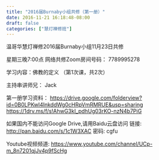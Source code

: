 ```yaml
---
title: "2016届Burnaby小组共修（第一册）"
date: 2016-11-21 16:18:48-08:00
draft: false
categories: ["慧灯禅修班"]
---
```

温哥华慧灯禅修2016届Burnaby小组11月23日共修

星期三晚7:00点
网络共修Zoom房间号码： 7789995278

学习内容：佛教的定义 （第1次课，共2次）

主持串讲师兄： Jack

第一册学习资料：
https://drive.google.com/folderview?id=0B0LPKwI4InkddWg0cHRpVmRMRUE&usp=sharing
https://1drv.ms/f/s!AhwG3kI_pdhUg03rKO-nzN4b7PiG

如果国内不能访问Google Drive,请用Baidu云盘访问
链接: http://pan.baidu.com/s/1c1W3XAC 密码: cgfu

Youtube视频频道: 
https://www.youtube.com/channel/UCp-m_8n7201qjJv4p9fScHg
